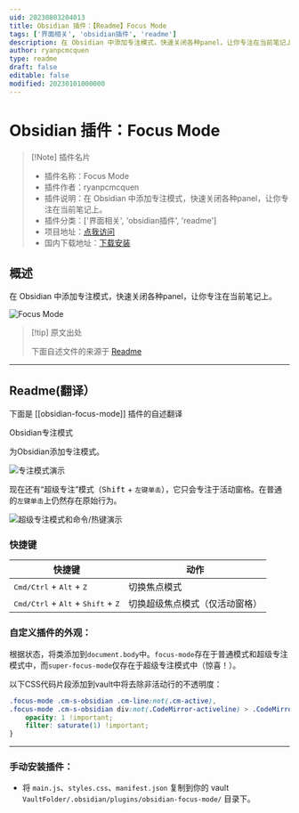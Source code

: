 ```yaml
---
uid: 20230803204013
title: Obsidian 插件：【Readme】Focus Mode
tags: ['界面相关', 'obsidian插件', 'readme']
description: 在 Obsidian 中添加专注模式，快速关闭各种panel，让你专注在当前笔记上。
author: ryanpcmcquen
type: readme
draft: false
editable: false
modified: 20230101000000
---
```


# Obsidian 插件：Focus Mode

> [!Note] 插件名片
> - 插件名称：Focus Mode
> - 插件作者：ryanpcmcquen
> - 插件说明：在 Obsidian 中添加专注模式，快速关闭各种panel，让你专注在当前笔记上。
> - 插件分类：['界面相关', 'obsidian插件', 'readme']
> - 项目地址：[点我访问](https://github.com/ryanpcmcquen/obsidian-focus-mode)
> - 国内下载地址：[下载安装](https://pkmer.cn/products/plugin/pluginMarket/?obsidian-focus-mode)

## 概述

在 Obsidian 中添加专注模式，快速关闭各种panel，让你专注在当前笔记上。

![Focus Mode](https://cdn.pkmer.cn/covers/obsidian-focus-mode.png!pkmer)

> [!tip] 原文出处
> 
>下面自述文件的来源于 [Readme](https://ghproxy.net/https://raw.githubusercontent.com/ryanpcmcquen/obsidian-focus-mode/master/README.md)
> 

---

## Readme(翻译）

下面是 [[obsidian-focus-mode]] 插件的自述翻译


Obsidian专注模式

为Obsidian添加专注模式。

![专注模式演示](https://raw.githubusercontent.com/ryanpcmcquen/obsidian-focus-mode/master/obsidian-super-focus-mode-demo-v2.gif)

现在还有“超级专注”模式（<kbd>Shift</kbd> + `左键单击`），它只会专注于活动窗格。在普通的`左键单击`上仍然存在原始行为。

![超级专注模式和命令/热键演示](https://raw.githubusercontent.com/ryanpcmcquen/obsidian-focus-mode/master/obsidian-command-focus-mode-demo-v1.gif)

### 快捷键

| 快捷键                                                                | 动作                                     |
| ---------------------------------------------------------------------- | ------------------------------------------ |
| <kbd>Cmd/Ctrl</kbd> + <kbd>Alt</kbd> + <kbd>Z</kbd>                    | 切换焦点模式                          |
| <kbd>Cmd/Ctrl</kbd> + <kbd>Alt</kbd> + <kbd>Shift</kbd> + <kbd>Z</kbd> | 切换超级焦点模式（仅活动窗格） |

### 自定义插件的外观：

根据状态，将类添加到`document.body`中。`focus-mode`存在于普通模式和超级专注模式中，而`super-focus-mode`仅存在于超级专注模式中（惊喜！）。

以下CSS代码片段添加到vault中将去除非活动行的不透明度：

```css
.focus-mode .cm-s-obsidian .cm-line:not(.cm-active),
.focus-mode .cm-s-obsidian div:not(.CodeMirror-activeline) > .CodeMirror-line {
    opacity: 1 !important;
    filter: saturate(1) !important;
}
```

---

### 手动安装插件：

- 将 `main.js`、`styles.css`、`manifest.json` 复制到你的 vault `VaultFolder/.obsidian/plugins/obsidian-focus-mode/` 目录下。



